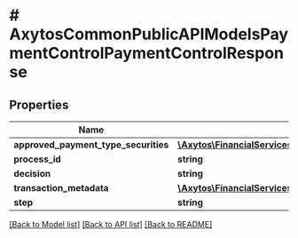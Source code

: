 # # AxytosCommonPublicAPIModelsPaymentControlPaymentControlResponse

## Properties

Name | Type | Description | Notes
------------ | ------------- | ------------- | -------------
**approved_payment_type_securities** | [**\Axytos\FinancialServicesAPI\Client\Model\AxytosCommonPublicAPIEnumsPaymentTypeSecurity[]**](AxytosCommonPublicAPIEnumsPaymentTypeSecurity.md) |  |
**process_id** | **string** |  |
**decision** | **string** |  |
**transaction_metadata** | [**\Axytos\FinancialServicesAPI\Client\Model\AxytosCommonPublicAPITransactionTransactionMetadata**](AxytosCommonPublicAPITransactionTransactionMetadata.md) |  |
**step** | **string** |  | [optional]

[[Back to Model list]](../../README.md#models) [[Back to API list]](../../README.md#endpoints) [[Back to README]](../../README.md)
